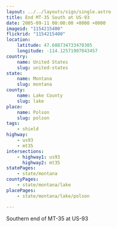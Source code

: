 ```yaml
---
layout: ../../layouts/sign/single.astro
title: End MT-35 South at US-93
date: 2005-09-11 00:00:00 +0000 +0000
imageid: "1154215400"
flickrid: "1154215400"
location:
    latitude: 47.688734733470305
    longitude: -114.12571907043457
country:
    name: United States
    slug: united-states
state:
    name: Montana
    slug: montana
county:
    name: Lake County
    slug: lake
place:
    name: Polson
    slug: polson
tags:
    - shield
highway:
    - us93
    - mt35
intersections:
    - highway1: us93
      highway2: mt35
statePages:
    - state/montana
countyPages:
    - state/montana/lake
placePages:
    - state/montana/lake/polson

---
```

Southern end of MT-35 at US-93